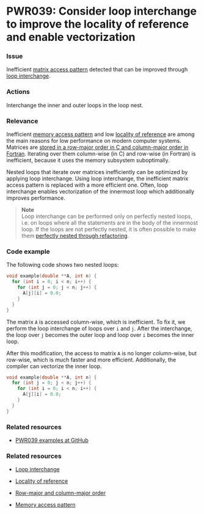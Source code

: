 # PWR039: Consider loop interchange to improve the locality of reference and enable vectorization

### Issue

Inefficient
[matrix access pattern](/Glossary/Row-major-and-column-major-order.md) detected
that can be improved through [loop interchange](/Glossary/Loop-interchange.md).

### Actions

Interchange the inner and outer loops in the loop nest.

### Relevance

Inefficient [memory access pattern](/Glossary/Memory-access-pattern.md) and low
[locality of reference](/Glossary/Locality-of-reference.md) are among the main
reasons for low performance on modern computer systems. Matrices are
[stored in a row-major order in C and column-major order in Fortran](https://www.appentra.com/knowledge/glossary-row-major-and-column-major-order/).
Iterating over them column-wise (in C) and row-wise (in Fortran) is inefficient,
because it uses the memory subsystem suboptimally.

Nested loops that iterate over matrices inefficiently can be optimized by
applying loop interchange. Using loop interchange, the inefficient matrix access
pattern is replaced with a more efficient one. Often, loop interchange enables
vectorization of the innermost loop which additionally improves performance.

>**Note**  
>Loop interchange can be performed only on perfectly nested loops, i.e. on loops
>where all the statements are in the body of the innermost loop. If the loops
>are not perfectly nested, it is often possible to make them
>[perfectly nested through refactoring](/Glossary/Perfect-loop-nesting.md).

### Code example

The following code shows two nested loops:

```c
void example(double **A, int n) {
  for (int i = 0; i < n; i++) {
    for (int j = 0; j < n; j++) {
      A[j][i] = 0.0;
    }
  }
}
```

The matrix `A` is accessed column-wise, which is inefficient. To fix it, we
perform the loop interchange of loops over `i` and `j`. After the interchange,
the loop over `j` becomes the outer loop and loop over `i` becomes the inner
loop.

After this modification, the access to matrix `A` is no longer column-wise, but
row-wise, which is much faster and more efficient. Additionally, the compiler
can vectorize the inner loop.

```c
void example(double **A, int n) {
  for (int j = 0; j < n; j++) {
    for (int i = 0; i < n; i++) {
      A[j][i] = 0.0;
    }
  }
}
```

### Related resources

* [PWR039 examples at GitHub](/Checks/PWR039)

### Related resources

* [Loop interchange](/Glossary/Loop-interchange.md)

* [Locality of reference](/Glossary/Locality-of-reference.md)

* [Row-major and column-major order](/Glossary/Row-major-and-column-major-order.md)

* [Memory access pattern](/Glossary/Memory-access-pattern.md)
